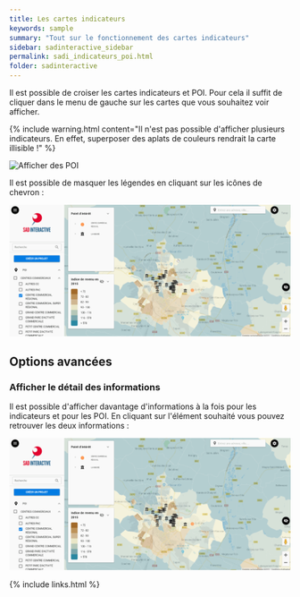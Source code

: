 ```yaml
---
title: Les cartes indicateurs
keywords: sample
summary: "Tout sur le fonctionnement des cartes indicateurs"
sidebar: sadinteractive_sidebar
permalink: sadi_indicateurs_poi.html
folder: sadinteractive
---
```


Il est possible de croiser les cartes indicateurs et POI. Pour cela il suffit de cliquer dans le menu de gauche sur les cartes que vous souhaitez voir afficher.

{% include warning.html content="Il n'est pas possible d'afficher plusieurs indicateurs. En effet, superposer des aplats de couleurs rendrait la carte illisible !" %}

![Afficher des POI](images\sadi_indicateurs_poi\afficher_indicateurs_poi.gif)

Il est possible de masquer les légendes en cliquant sur les icônes de chevron : 

![Masquer la légende](images\sadi_indicateurs_poi\masquer_legende_indicateurs_poi.gif)

## Options avancées
### Afficher le détail des informations
Il est possible d'afficher davantage d'informations à la fois pour les indicateurs et pour les POI. En cliquant sur l'élément souhaité vous pouvez retrouver les deux informations : 

![Afficher le pop-up](images\sadi_indicateurs_poi\afficher_pop_up_indicateurs_poi.gif)

{% include links.html %}
